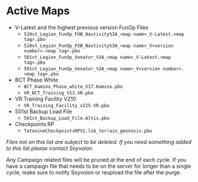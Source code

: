 # Active Maps
- V-Latest and the highest previous version FunOp Files
    - `510st_Legion_FunOp_FOB_Navtivity%3A_<map name>_V-Latest.<map tag>.pbo`
    - `510st_Legion_FunOp_FOB_Navtivity%3A_<map name>_V<version number>.<map tag>.pbo`
    - `501st_Legion_FunOp_Venator_%3A_<map name>_V-Latest.<map tag>.pbo`
    - `501st_Legion_FunOp_Venator_%3A_<map name>_V<version number>.<map tag>.pbo`
- BCT Phase White
    - `BCT_Kamino_Phase_white_V17.Kamino.pbo`
    - `VR_BCT_Training_V13.VR.pbo`
- VR Training Facility V210
    - `VR_Training_Facility_v225.VR.pbo`
- 501st Backup Load File
    - `501st_Backup_Load_File.Altis.pbo`
- Checkpoints RP
    - `TatooineCheckpointsRPV2.lsb_terrain_geonosis.pbo`

*Files not on this list are subject to be deleted. If you need something added to this list please contact Soyvolon.*

Any Campaign related files will be pruned at the end of each cycle. If you have a campaign file that needs to be on the server for longer than a single cycle, make sure to notify Soyvolon or reupload the file after the purge.
